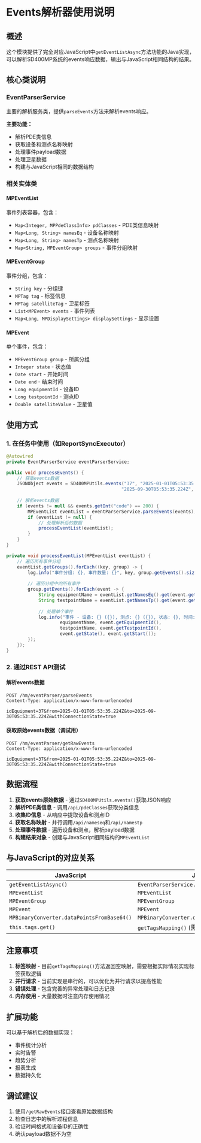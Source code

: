 # Events解析器使用说明

## 概述

这个模块提供了完全对应JavaScript中`getEventListAsync`方法功能的Java实现，可以解析SD400MP系统的events响应数据，输出与JavaScript相同结构的结果。

## 核心类说明

### EventParserService
主要的解析服务类，提供`parseEvents`方法来解析events响应。

**主要功能：**
- 解析PDE类信息
- 获取设备和测点名称映射
- 处理事件payload数据
- 处理卫星数据
- 构建与JavaScript相同的数据结构

### 相关实体类

#### MPEventList
事件列表容器，包含：
- `Map<Integer, MPPdeClassInfo> pdClasses` - PDE类信息映射
- `Map<Long, String> namesEq` - 设备名称映射
- `Map<Long, String> namesTp` - 测点名称映射  
- `Map<String, MPEventGroup> groups` - 事件分组映射

#### MPEventGroup
事件分组，包含：
- `String key` - 分组键
- `MPTag tag` - 标签信息
- `MPTag satelliteTag` - 卫星标签
- `List<MPEvent> events` - 事件列表
- `Map<Long, MPDisplaySettings> displaySettings` - 显示设置

#### MPEvent
单个事件，包含：
- `MPEventGroup group` - 所属分组
- `Integer state` - 状态值
- `Date start` - 开始时间
- `Date end` - 结束时间
- `Long equipmentId` - 设备ID
- `Long testpointId` - 测点ID
- `Double satelliteValue` - 卫星值

## 使用方式

### 1. 在任务中使用（如ReportSyncExecutor）

```java
@Autowired
private EventParserService eventParserService;

public void processEvents() {
    // 获取events数据
    JSONObject events = SD400MPUtils.events("37", "2025-01-01T05:53:35.224Z", 
                                           "2025-09-30T05:53:35.224Z", testpoints, true);
    
    // 解析events数据
    if (events != null && events.getInt("code") == 200) {
        MPEventList eventList = eventParserService.parseEvents(events);
        if (eventList != null) {
            // 处理解析后的数据
            processEventList(eventList);
        }
    }
}

private void processEventList(MPEventList eventList) {
    // 遍历所有事件分组
    eventList.getGroups().forEach((key, group) -> {
        log.info("事件分组: {}, 事件数量: {}", key, group.getEvents().size());
        
        // 遍历分组中的所有事件
        group.getEvents().forEach(event -> {
            String equipmentName = eventList.getNamesEq().get(event.getEquipmentId());
            String testpointName = eventList.getNamesTp().get(event.getTestpointId());
            
            // 处理单个事件
            log.info("事件 - 设备: {} ({}), 测点: {} ({}), 状态: {}, 时间: {}", 
                    equipmentName, event.getEquipmentId(),
                    testpointName, event.getTestpointId(),
                    event.getState(), event.getStart());
        });
    });
}
```

### 2. 通过REST API测试

#### 解析events数据
```http
POST /hm/eventParser/parseEvents
Content-Type: application/x-www-form-urlencoded

idEquipment=37&from=2025-01-01T05:53:35.224Z&to=2025-09-30T05:53:35.224Z&withConnectionState=true
```

#### 获取原始events数据（调试用）
```http
POST /hm/eventParser/getRawEvents
Content-Type: application/x-www-form-urlencoded

idEquipment=37&from=2025-01-01T05:53:35.224Z&to=2025-09-30T05:53:35.224Z&withConnectionState=true
```

## 数据流程

1. **获取events原始数据** - 通过`SD400MPUtils.events()`获取JSON响应
2. **解析PDE类信息** - 调用`/api/pdeClasses`获取分类信息
3. **收集ID信息** - 从响应中提取设备和测点ID
4. **获取名称映射** - 并行调用`/api/nameseq`和`/api/namestp`
5. **处理事件数据** - 遍历设备和测点，解析payload数据
6. **构建结果对象** - 创建与JavaScript相同结构的`MPEventList`

## 与JavaScript的对应关系

| JavaScript | Java |
|------------|------|
| `getEventListAsync()` | `EventParserService.parseEvents()` |
| `MPEventList` | `MPEventList` |
| `MPEventGroup` | `MPEventGroup` |
| `MPEvent` | `MPEvent` |
| `MPBinaryConverter.dataPointsFromBase64()` | `MPBinaryConverter.dataPointsFromBase64()` |
| `this.tags.get()` | `getTagsMapping()` (需要实现) |

## 注意事项

1. **标签映射** - 目前`getTagsMapping()`方法返回空映射，需要根据实际情况实现标签获取逻辑
2. **并行请求** - 当前实现是串行的，可以优化为并行请求以提高性能
3. **错误处理** - 包含完善的异常处理和日志记录
4. **内存使用** - 大量数据时注意内存使用情况

## 扩展功能

可以基于解析后的数据实现：
- 事件统计分析
- 实时告警
- 趋势分析
- 报表生成
- 数据持久化

## 调试建议

1. 使用`/getRawEvents`接口查看原始数据结构
2. 检查日志中的解析过程信息
3. 验证时间格式和设备ID的正确性
4. 确认payload数据不为空
